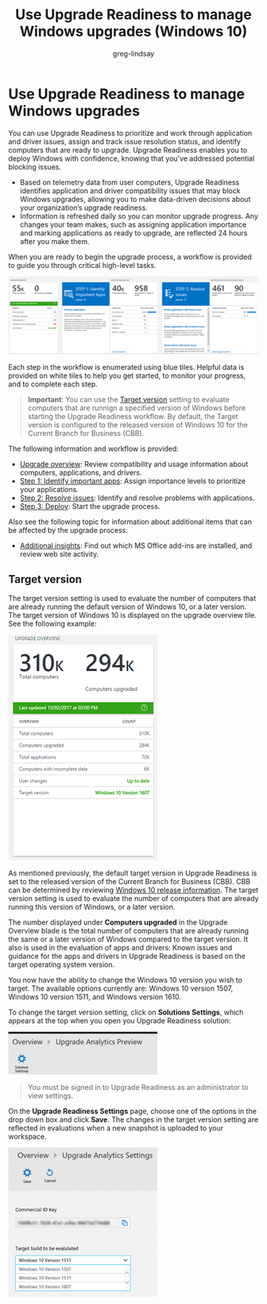 ﻿---
title: Use Upgrade Readiness to manage Windows upgrades (Windows 10)
description: Describes how to use Upgrade Readiness to manage Windows upgrades.
ms.prod: w10
author: greg-lindsay
---

# Use Upgrade Readiness to manage Windows upgrades

You can use Upgrade Readiness to prioritize and work through application and driver issues, assign and track issue resolution status, and identify computers that are ready to upgrade. Upgrade Readiness enables you to deploy Windows with confidence, knowing that you’ve addressed potential blocking issues.

- Based on telemetry data from user computers, Upgrade Readiness identifies application and driver compatibility issues that may block Windows upgrades, allowing you to make data-driven decisions about your organization’s upgrade readiness.
- Information is refreshed daily so you can monitor upgrade progress. Any changes your team makes, such as assigning application importance and marking applications as ready to upgrade, are reflected 24 hours after you make them.

When you are ready to begin the upgrade process, a workflow is provided to guide you through critical high-level tasks. 

<A HREF="images/ua-cg-15.png">![Workflow](images/ua-cg-15.png)</A>

Each step in the workflow is enumerated using blue tiles. Helpful data is provided on white tiles to help you get started, to monitor your progress, and to complete each step.

>**Important**: You can use the [Target version](#target-version) setting to evaluate computers that are runnign a specified version of Windows before starting the Upgrade Readiness workflow. By default, the Target version is configured to the released version of Windows 10 for the Current Branch for Business (CBB).

The following information and workflow is provided:

- [Upgrade overview](upgrade-readiness-upgrade-overview.md): Review compatibility and usage information about computers, applications, and drivers.
- [Step 1: Identify important apps](upgrade-readiness-identify-apps.md): Assign importance levels to prioritize your applications.
- [Step 2: Resolve issues](upgrade-readiness-resolve-issues.md): Identify and resolve problems with applications.
- [Step 3: Deploy](upgrade-readiness-deploy-windows.md): Start the upgrade process.

Also see the following topic for information about additional items that can be affected by the upgrade process:

- [Additional insights](upgrade-readiness-additional-insights.md): Find out which MS Office add-ins are installed, and review web site activity.

## Target version

The target version setting is used to evaluate the number of computers that are already running the default version of Windows 10, or a later version. The target version of Windows 10 is displayed on the upgrade overview tile. See the following example:

![Target version](images/ur-target-version.png)

As mentioned previously, the default target version in Upgrade Readiness is set to the released version of the Current Branch for Business (CBB). CBB can be determined by reviewing [Windows 10 release information](https://technet.microsoft.com/windows/release-info.aspx). The target version setting is used to evaluate the number of computers that are already running this version of Windows, or a later version. 

The number displayed under **Computers upgraded** in the Upgrade Overview blade is the total number of computers that are already running the same or a later version of Windows compared to the target version. It also is used in the evaluation of apps and drivers: Known issues and guidance for the apps and drivers in Upgrade Readiness is based on the target operating system version.

You now have the ability to change the Windows 10 version you wish to target. The available options currently are: Windows 10 version 1507, Windows 10 version 1511, and Windows version 1610.

To change the target version setting, click on **Solutions Settings**, which appears at the top when you open you Upgrade Readiness solution:

![Target version](images/ua-cg-08.png)

>You must be signed in to Upgrade Readiness as an administrator to view settings.

On the **Upgrade Readiness Settings** page, choose one of the options in the drop down box and click **Save**. The changes in the target version setting are reflected in evaluations when a new snapshot is uploaded to your workspace.

![Target version](images/ua-cg-09.png)
